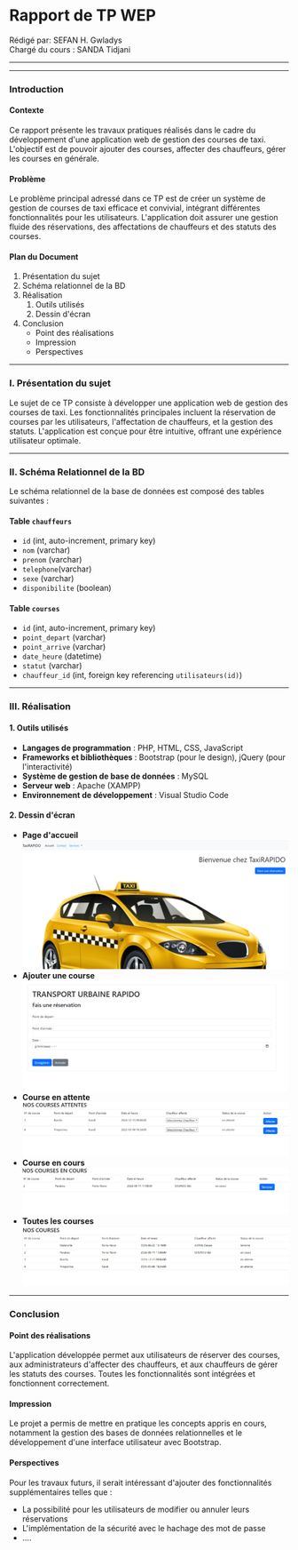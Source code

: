 # Rapport de TP WEP

Rédigé par:  SEFAN H. Gwladys                                           
 Chargé du cours : SANDA Tidjani

-----------                                                            -------------------


----------------------------------------------------------------------------

### Introduction

#### Contexte
Ce rapport présente les travaux pratiques réalisés dans le cadre du développement d'une application web de gestion des courses de taxi. L'objectif est de pouvoir ajouter des courses, affecter des chauffeurs, gérer les courses en générale.
#### Problème
Le problème principal adressé dans ce TP est de créer un système de gestion de courses de taxi efficace et convivial, intégrant différentes fonctionnalités pour les utilisateurs. L'application doit assurer une gestion fluide des réservations, des affectations de chauffeurs et des statuts des courses.

#### Plan du Document
1. Présentation du sujet
2. Schéma relationnel de la BD
3. Réalisation
    1. Outils utilisés
    2. Dessin d'écran
4. Conclusion
    - Point des réalisations
    - Impression
    - Perspectives

---

### I. Présentation du sujet
Le sujet de ce TP consiste à développer une application web de gestion des courses de taxi. Les fonctionnalités principales incluent la réservation de courses par les utilisateurs, l'affectation de chauffeurs, et la gestion des statuts. L'application est conçue pour être intuitive, offrant une expérience utilisateur optimale.

---

### II. Schéma Relationnel de la BD
Le schéma relationnel de la base de données est composé des tables suivantes :

#### Table `chauffeurs`
- `id` (int, auto-increment, primary key)
- `nom` (varchar)
- `prenom` (varchar)
- `telephone`(varchar)
- `sexe` (varchar)
- `disponibilite` (boolean)

#### Table `courses`
- `id` (int, auto-increment, primary key)
- `point_depart` (varchar)
- `point_arrive` (varchar)
- `date_heure` (datetime)
- `statut` (varchar)
- `chauffeur_id` (int, foreign key referencing `utilisateurs(id)`)

---

### III. Réalisation

#### 1. Outils utilisés
- **Langages de programmation** : PHP, HTML, CSS, JavaScript
- **Frameworks et bibliothèques** : Bootstrap (pour le design), jQuery (pour l'interactivité)
- **Système de gestion de base de données** : MySQL
- **Serveur web** : Apache (XAMPP)
- **Environnement de développement** : Visual Studio Code

#### 2. Dessin d'écran
- **Page d'accueil**
  ![Page d'accueil](Accueil.png)
- **Ajouter une course**
  ![Ajouter une course](AjouterCourse.png)
- **Course en attente**
  ![Course en attente](attente.png)
- **Course en cours**
  ![Course en cours](course.png)
- **Toutes les courses**
  ![Toutes les courses](toutes-les-courses.png)

---

### Conclusion

#### Point des réalisations
L'application développée permet aux utilisateurs de réserver des courses, aux administrateurs d'affecter des chauffeurs, et aux chauffeurs de gérer les statuts des courses. Toutes les fonctionnalités sont intégrées et fonctionnent correctement.

#### Impression
Le projet a permis de mettre en pratique les concepts appris en cours, notamment la gestion des bases de données relationnelles et le développement d'une interface utilisateur avec Bootstrap.

#### Perspectives
Pour les travaux futurs, il serait intéressant d'ajouter des fonctionnalités supplémentaires telles que :
 - La possibilité pour les utilisateurs de modifier ou annuler leurs réservations
 - L'implémentation de la sécurité avec le hachage des mot de passe
 - ....
